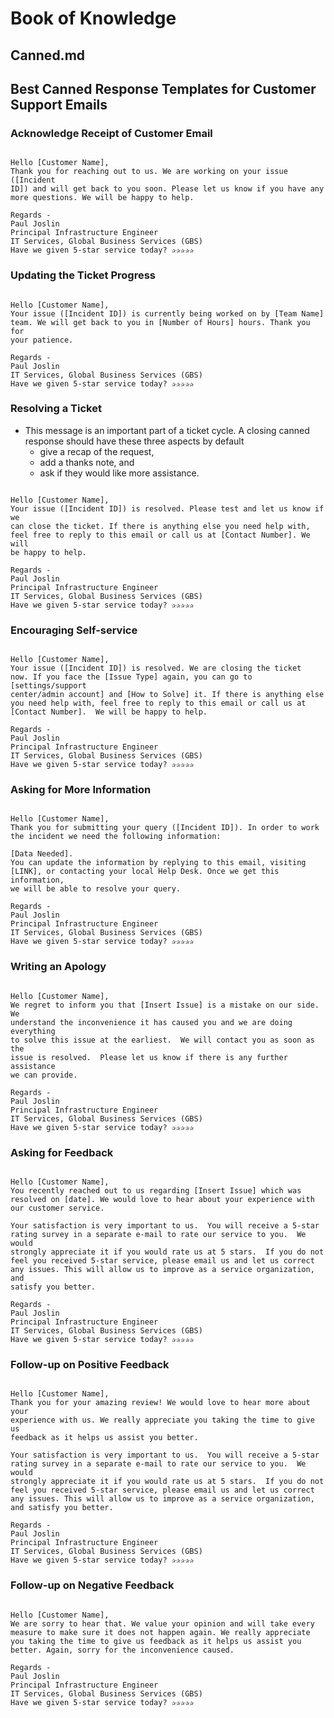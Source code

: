 #	Book of Knowledge
##	Canned.md
##	Best Canned Response Templates for Customer Support Emails

###	Acknowledge Receipt of Customer Email

```

Hello [Customer Name],
Thank you for reaching out to us. We are working on your issue ([Incident
ID]) and will get back to you soon. Please let us know if you have any
more questions. We will be happy to help.

Regards -
Paul Joslin
Principal Infrastructure Engineer
IT Services, Global Business Services (GBS)
Have we given 5-star service today? ✰✰✰✰✰

```


###	Updating the Ticket Progress

```

Hello [Customer Name],
Your issue ([Incident ID]) is currently being worked on by [Team Name]
team. We will get back to you in [Number of Hours] hours. Thank you for
your patience.

Regards -
Paul Joslin
IT Services, Global Business Services (GBS)
Have we given 5-star service today? ✰✰✰✰✰

```


###	Resolving a Ticket

* This message is an important part of a ticket cycle. A closing canned response should have these three aspects by default
   * give a recap of the request,
   * add a thanks note, and
   * ask if they would like more assistance.

```

Hello [Customer Name],
Your issue ([Incident ID]) is resolved. Please test and let us know if we
can close the ticket. If there is anything else you need help with,
feel free to reply to this email or call us at [Contact Number]. We will
be happy to help.

Regards -
Paul Joslin
Principal Infrastructure Engineer
IT Services, Global Business Services (GBS)
Have we given 5-star service today? ✰✰✰✰✰

```


###	Encouraging Self-service

```

Hello [Customer Name],
Your issue ([Incident ID]) is resolved. We are closing the ticket
now. If you face the [Issue Type] again, you can go to [settings/support
center/admin account] and [How to Solve] it. If there is anything else
you need help with, feel free to reply to this email or call us at
[Contact Number].  We will be happy to help.

Regards -
Paul Joslin
Principal Infrastructure Engineer
IT Services, Global Business Services (GBS)
Have we given 5-star service today? ✰✰✰✰✰

```


###	Asking for More Information

```

Hello [Customer Name],
Thank you for submitting your query ([Incident ID]). In order to work
the incident we need the following information:

[Data Needed].
You can update the information by replying to this email, visiting
[LINK], or contacting your local Help Desk. Once we get this information,
we will be able to resolve your query.

Regards -
Paul Joslin
Principal Infrastructure Engineer
IT Services, Global Business Services (GBS)
Have we given 5-star service today? ✰✰✰✰✰

```


###	Writing an Apology

```

Hello [Customer Name],
We regret to inform you that [Insert Issue] is a mistake on our side. We
understand the inconvenience it has caused you and we are doing everything
to solve this issue at the earliest.  We will contact you as soon as the
issue is resolved.  Please let us know if there is any further assistance
we can provide.

Regards -
Paul Joslin
Principal Infrastructure Engineer
IT Services, Global Business Services (GBS)
Have we given 5-star service today? ✰✰✰✰✰

```


###	Asking for Feedback

```

Hello [Customer Name],
You recently reached out to us regarding [Insert Issue] which was
resolved on [date]. We would love to hear about your experience with
our customer service.

Your satisfaction is very important to us.  You will receive a 5-star
rating survey in a separate e-mail to rate our service to you.  We would
strongly appreciate it if you would rate us at 5 stars.  If you do not
feel you received 5-star service, please email us and let us correct
any issues. This will allow us to improve as a service organization, and
satisfy you better.

Regards -
Paul Joslin
Principal Infrastructure Engineer
IT Services, Global Business Services (GBS)
Have we given 5-star service today? ✰✰✰✰✰

```


###	Follow-up on Positive Feedback

```

Hello [Customer Name],
Thank you for your amazing review! We would love to hear more about your
experience with us. We really appreciate you taking the time to give us
feedback as it helps us assist you better.

Your satisfaction is very important to us.  You will receive a 5-star
rating survey in a separate e-mail to rate our service to you.  We would
strongly appreciate it if you would rate us at 5 stars.  If you do not
feel you received 5-star service, please email us and let us correct
any issues. This will allow us to improve as a service organization,
and satisfy you better.

Regards -
Paul Joslin
Principal Infrastructure Engineer
IT Services, Global Business Services (GBS)
Have we given 5-star service today? ✰✰✰✰✰

```


###	Follow-up on Negative Feedback

```

Hello [Customer Name],
We are sorry to hear that. We value your opinion and will take every
measure to make sure it does not happen again. We really appreciate
you taking the time to give us feedback as it helps us assist you
better. Again, sorry for the inconvenience caused.

Regards -
Paul Joslin
Principal Infrastructure Engineer
IT Services, Global Business Services (GBS)
Have we given 5-star service today? ✰✰✰✰✰

```
[//]: # ( vim: set ai noet nu sts=4 sw=4 ts=4 tw=78 filetype=markdown :)
